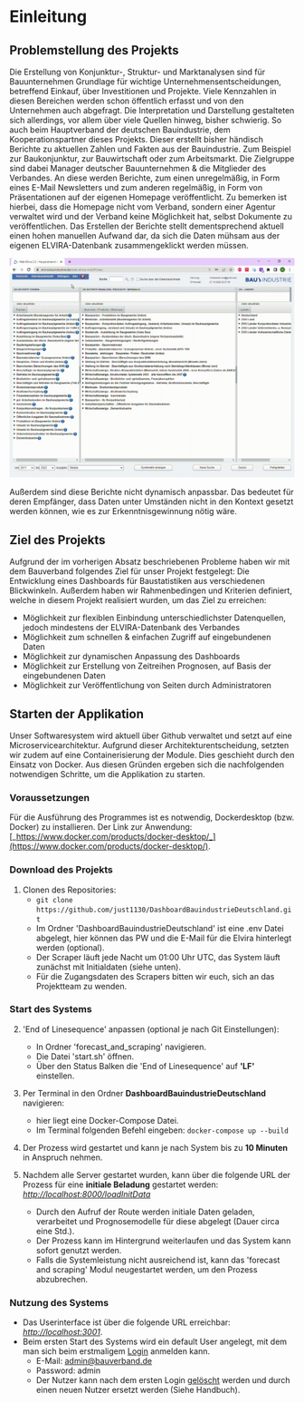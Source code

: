 # Einleitung
## Problemstellung des Projekts
Die Erstellung von Konjunktur-, Struktur- und Marktanalysen sind für Bauunternehmen Grundlage für wichtige Unternehmensentscheidungen, betreffend Einkauf, über Investitionen und Projekte. Viele Kennzahlen in diesen Bereichen werden schon öffentlich erfasst und von den Unternehmen auch abgefragt. Die Interpretation und Darstellung gestalteten sich allerdings, vor allem über viele Quellen hinweg, bisher schwierig.
So auch beim Hauptverband der deutschen Bauindustrie, dem Kooperationspartner dieses Projekts. Dieser erstellt bisher händisch Berichte zu aktuellen Zahlen und Fakten aus der Bauindustrie. Zum Beispiel zur Baukonjunktur, zur Bauwirtschaft oder zum Arbeitsmarkt. Die Zielgruppe sind dabei Manager deutscher Bauunternehmen & die Mitglieder des Verbandes. 
An diese werden Berichte, zum einen unregelmäßig, in Form eines E-Mail Newsletters und zum anderen regelmäßig, in Form von Präsentationen auf der eigenen Homepage veröffentlicht. Zu bemerken ist hierbei, dass die Homepage nicht vom Verband, sondern einer Agentur verwaltet wird und der Verband keine Möglichkeit hat, selbst Dokumente zu veröffentlichen.
Das Erstellen der Berichte stellt dementsprechend aktuell einen hohen manuellen Aufwand dar, da sich die Daten mühsam aus der eigenen ELVIRA-Datenbank zusammengeklickt werden müssen.

![Elvira Datenbank](./Data/Elvira.gif) 

Außerdem sind diese Berichte nicht dynamisch anpassbar. Das bedeutet für deren Empfänger, dass Daten unter Umständen nicht in den Kontext gesetzt werden können, wie es zur Erkenntnisgewinnung nötig wäre.


## Ziel des Projekts
Aufgrund der im vorherigen Absatz beschriebenen Probleme haben wir mit dem Bauverband folgendes Ziel für unser Projekt festgelegt:
Die Entwicklung eines Dashboards für Baustatistiken aus verschiedenen Blickwinkeln. 
Außerdem haben wir Rahmenbedingen und Kriterien definiert, welche in diesem Projekt realisiert wurden, um das Ziel zu erreichen:

- Möglichkeit zur flexiblen Einbindung unterschiedlichster Datenquellen, jedoch mindestens der ELVIRA-Datenbank des Verbandes
- Möglichkeit zum schnellen & einfachen Zugriff auf eingebundenen Daten
- Möglichkeit zur dynamischen Anpassung des Dashboards
- Möglichkeit zur Erstellung von Zeitreihen Prognosen, auf Basis der eingebundenen Daten
- Möglichkeit zur Veröffentlichung von Seiten durch Administratoren

## Starten der Applikation
Unser Softwaresystem wird aktuell über Github verwaltet und setzt auf eine Microservicearchitektur. Aufgrund dieser Architekturentscheidung, setzten wir zudem auf eine Containerisierung der Module. Dies geschieht durch den Einsatz von Docker. Aus diesen Gründen ergeben sich die nachfolgenden notwendigen Schritte, um die Applikation zu starten.

### **Voraussetzungen**

Für die Ausführung des Programmes ist es notwendig, Dockerdesktop (bzw. Docker) zu installieren. Der Link zur Anwendung: [_https://www.docker.com/products/docker-desktop/_](https://www.docker.com/products/docker-desktop/).

### **Download des Projekts**

1. Clonen des Repositories:    
    - `git clone https://github.com/just1130/DashboardBauindustrieDeutschland.git`
    - Im Ordner 'DashboardBauindustrieDeutschland' ist eine .env Datei abgelegt, hier können das PW und die E-Mail für die Elvira hinterlegt werden (optional).
    - Der Scraper läuft jede Nacht um 01:00 Uhr UTC, das System läuft zunächst mit Initialdaten (siehe unten).
    - Für die Zugangsdaten des Scrapers bitten wir euch, sich an das Projektteam zu wenden.

### **Start des Systems**
2. 'End of Linesequence' anpassen (optional je nach Git Einstellungen):
    - In Ordner 'forecast_and_scraping' navigieren.
    - Die Datei 'start.sh' öffnen.
    - Über den Status Balken die 'End of Linesequence' auf **'LF'** einstellen.    
    
3. Per Terminal in den Ordner **DashboardBauindustrieDeutschland** navigieren:
    - hier liegt eine Docker-Compose Datei.
    - Im Terminal folgenden Befehl eingeben: `docker-compose up --build`

4. Der Prozess wird gestartet und kann je nach System bis zu **10 Minuten** in Anspruch nehmen.    
6. Nachdem alle Server gestartet wurden, kann über die folgende URL der Prozess für eine **initiale Beladung** gestartet werden: [_http://localhost:8000/loadInitData_](http://localhost:8000/loadInitData)
    - Durch den Aufruf der Route werden initiale Daten geladen, verarbeitet und Prognosemodelle für diese abgelegt (Dauer circa eine Std.).
    - Der Prozess kann im Hintergrund weiterlaufen und das System kann sofort genutzt werden.
    - Falls die Systemleistung nicht ausreichend ist, kann das 'forecast and scraping' Modul neugestartet werden, um den Prozess abzubrechen.


### **Nutzung des Systems**

- Das Userinterface ist über die folgende URL erreichbar: [_http://localhost:3001_](http://localhost:3001).
- Beim ersten Start des Systems wird ein default User angelegt, mit dem man sich beim erstmaligem [Login](https://dashboard-dokumentation.readthedocs.io/en/latest/handbuch/#login-logout) anmelden kann.
    - E-Mail: admin@bauverband.de
    - Password: admin
    - Der Nutzer kann nach dem ersten Login [gelöscht](https://dashboard-dokumentation.readthedocs.io/en/latest/handbuch/#user-administration) werden und durch einen neuen Nutzer ersetzt werden (Siehe Handbuch).
